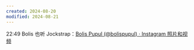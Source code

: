 ```yaml
---
created: 2024-08-20
modified: 2024-08-21
---
```

22:49
Bolis 也听 Jockstrap：[Bolis Pupul (@bolispupul) · Instagram 照片和视频](https://www.instagram.com/p/CivJ1mqu5is/?img_index=8)

